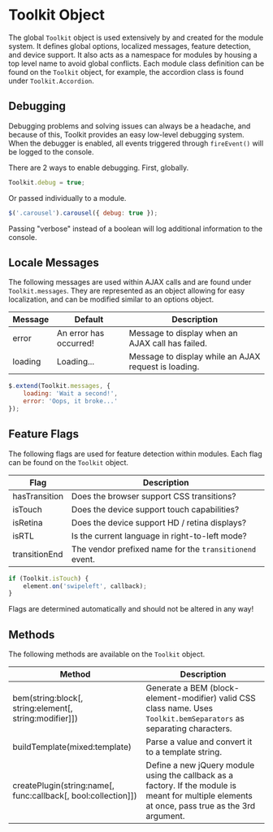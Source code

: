 # Toolkit Object #

The global `Toolkit` object is used extensively by and created for the module system. It defines global options, localized messages, feature detection, and device support. It also acts as a namespace for modules by housing a top level name to avoid global conflicts. Each module class definition can be found on the `Toolkit` object, for example, the accordion class is found under `Toolkit.Accordion`.

## Debugging ##

Debugging problems and solving issues can always be a headache, and because of this, Toolkit provides an easy low-level debugging system. When the debugger is enabled, all events triggered through `fireEvent()` will be logged to the console.

There are 2 ways to enable debugging. First, globally.

```javascript
Toolkit.debug = true;
```

Or passed individually to a module.

```javascript
$('.carousel').carousel({ debug: true });
```

<div class="notice is-info">
    Passing "verbose" instead of a boolean will log additional information to the console.
</div>

## Locale Messages ##

The following messages are used within AJAX calls and are found under `Toolkit.messages`. They are represented as an object allowing for easy localization, and can be modified similar to an options object.

<table class="table is-striped data-table">
    <thead>
        <tr>
            <th>Message</th>
            <th>Default</th>
            <th>Description</th>
        </tr>
    </thead>
    <tbody>
        <tr>
            <td>error</td>
            <td>An error has occurred!</td>
            <td>Message to display when an AJAX call has failed.</td>
        </tr>
        <tr>
            <td>loading</td>
            <td>Loading...</td>
            <td>Message to display while an AJAX request is loading.</td>
        </tr>
    </tbody>
</table>

```javascript
$.extend(Toolkit.messages, {
    loading: 'Wait a second!',
    error: 'Oops, it broke...'
});
```

## Feature Flags ##

The following flags are used for feature detection within modules. Each flag can be found on the `Toolkit` object.

<table class="table is-striped data-table">
    <thead>
        <tr>
            <th>Flag</th>
            <th>Description</th>
        </tr>
    </thead>
    <tbody>
        <tr>
            <td>hasTransition</td>
            <td>Does the browser support CSS transitions?</td>
        </tr>
        <tr>
            <td>isTouch</td>
            <td>Does the device support touch capabilities?</td>
        </tr>
        <tr>
            <td>isRetina</td>
            <td>Does the device support HD / retina displays?</td>
        </tr>
        <tr>
            <td>isRTL</td>
            <td>Is the current language in right-to-left mode?</td>
        </tr>
        <tr>
            <td>transitionEnd</td>
            <td>The vendor prefixed name for the <code>transitionend</code> event.</td>
        </tr>
    </tbody>
</table>

```javascript
if (Toolkit.isTouch) {
    element.on('swipeleft', callback);
}
```

<div class="notice is-warning">
    Flags are determined automatically and should not be altered in any way!
</div>


## Methods ##

The following methods are available on the `Toolkit` object.

<table class="table is-striped data-table">
    <thead>
        <tr>
            <th>Method</th>
            <th>Description</th>
        </tr>
    </thead>
    <tbody>
        <tr>
            <td>bem(string:block[, string:element[, string:modifier]])</td>
            <td>
                Generate a BEM (block-element-modifier) valid CSS class name.
                Uses <code>Toolkit.bemSeparators</code> as separating characters.
            </td>
        </tr>
        <tr>
            <td>buildTemplate(mixed:template)</td>
            <td>Parse a value and convert it to a template string.</td>
        </tr>
        <tr>
            <td>createPlugin(string:name[, func:callback[, bool:collection]])</td>
            <td>
                Define a new jQuery module using the callback as a factory.
                If the module is meant for multiple elements at once, pass true as the 3rd argument.
            </td>
        </tr>
    </tbody>
</table>
